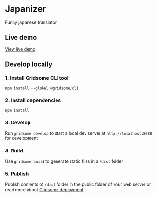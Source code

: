 # Japanizer

Funny japanese translator.

## Live demo

[View live demo](https://japanizer.lejtzendesign.se)

## Develop locally

### 1. Install Gridsome CLI tool

`npm install --global @gridsome/cli`

### 2. Install dependencies

`npm install`

### 3. Develop

Run `gridsome develop` to start a local dev server at `http://localhost:8080` for development

### 4. Build

Use `gridsome build` to generate static files in a `/dist` folder

### 5. Publish

Publish contents of `/dist` folder in the public folder of your web server or read more about [Gridsome deployment](https://gridsome.org/docs/deployment/)

